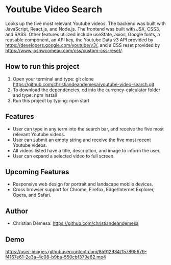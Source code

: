 # Youtube Video Search
Looks up the five most relevant Youtube videos. The backend was built with JavaScript, React.js, and Node.js. The frontend was built with JSX, CSS3, and SASS. Other features utilized include useState, axios, Google fonts, a reusable component, an API key, the Youtube Data v3 API provided by https://developers.google.com/youtube/v3/, and a CSS reset provided by https://www.joshwcomeau.com/css/custom-css-reset/.

## How to run this project
1. Open your terminal and type: git clone https://github.com/christiandeandemesa/youtube-video-search.git
2. To download the dependencies, cd into the currency-calculator folder and type: npm install
3. Run this project by typing: npm start

## Features
- User can type in any term into the search bar, and receive the five most relevant Youtube videos.
- User can submit an empty string and receive the five most recent Youtube videos.
- All videos listed have a title, description, and image to inform the user.
- User can expand a selected video to full screen.

## Upcoming Features
- Responsive web design for portrait and landscape mobile devices.
- Cross browser support for Chrome, Firefox, Edge/Internet Explorer, Opera, and Safari.

## Author
- Christian Demesa: https://github.com/christiandeandemesa

## Demo

https://user-images.githubusercontent.com/85912934/157805679-f4167e61-2e3a-4c08-b9ba-550cbf379e62.mp4
